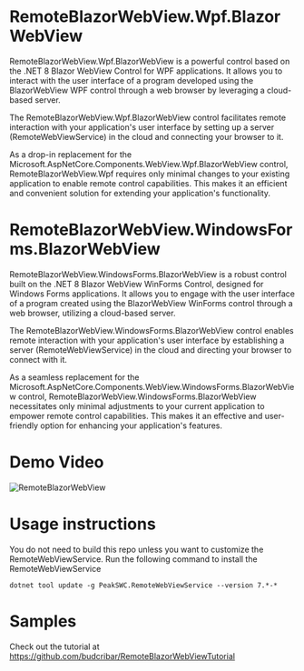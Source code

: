 # RemoteBlazorWebView.Wpf.BlazorWebView

RemoteBlazorWebView.Wpf.BlazorWebView is a powerful control based on the .NET 8 Blazor WebView Control for WPF applications. It allows you to interact with the user interface of a program developed using the BlazorWebView WPF control through a web browser by leveraging a cloud-based server.

The RemoteBlazorWebView.Wpf.BlazorWebView control facilitates remote interaction with your application's user interface by setting up a server (RemoteWebViewService) in the cloud and connecting your browser to it.

As a drop-in replacement for the Microsoft.AspNetCore.Components.WebView.Wpf.BlazorWebView control, RemoteBlazorWebView.Wpf requires only minimal changes to your existing application to enable remote control capabilities. This makes it an efficient and convenient solution for extending your application's functionality.


# RemoteBlazorWebView.WindowsForms.BlazorWebView

RemoteBlazorWebView.WindowsForms.BlazorWebView is a robust control built on the .NET 8 Blazor WebView WinForms Control, designed for Windows Forms applications. It allows you to engage with the user interface of a program created using the BlazorWebView WinForms control through a web browser, utilizing a cloud-based server.

The RemoteBlazorWebView.WindowsForms.BlazorWebView control enables remote interaction with your application's user interface by establishing a server (RemoteWebViewService) in the cloud and directing your browser to connect with it.

As a seamless replacement for the Microsoft.AspNetCore.Components.WebView.WindowsForms.BlazorWebView control, RemoteBlazorWebView.WindowsForms.BlazorWebView necessitates only minimal adjustments to your current application to empower remote control capabilities. This makes it an effective and user-friendly option for enhancing your application's features.

# Demo Video
![RemoteBlazorWebView](https://raw.githubusercontent.com/budcribar/RemoteBlazorWebView/net8/RemoteBlazorWebView.gif)

# Usage instructions

You do not need to build this repo unless you want to customize the RemoteWebViewService. Run the following command to install the RemoteWebViewService

```console
dotnet tool update -g PeakSWC.RemoteWebViewService --version 7.*-* 
```

# Samples

Check out the tutorial at https://github.com/budcribar/RemoteBlazorWebViewTutorial 

